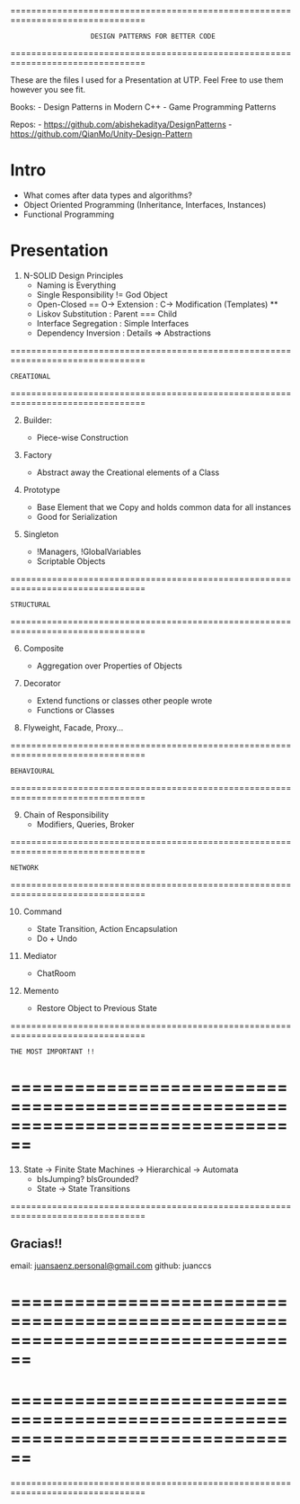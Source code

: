 ================================================================================

                        DESIGN PATTERNS FOR BETTER CODE

================================================================================

These are the files I used for a Presentation at UTP.
Feel Free to use them however you see fit.

Books: 
    - Design Patterns in Modern C++ 
    - Game Programming Patterns
        
Repos: 
    - https://github.com/abishekaditya/DesignPatterns
    - https://github.com/QianMo/Unity-Design-Pattern
   
# Intro

- What comes after data types and algorithms?
- Object Oriented Programming (Inheritance, Interfaces, Instances)
- Functional Programming

# Presentation

1) N-SOLID Design Principles
	- Naming is Everything
	- Single Responsibility != God Object
	- Open-Closed == O-> Extension : C-> Modification (Templates) **
	- Liskov Substitution	: Parent === Child
	- Interface Segregation : Simple Interfaces
	- Dependency Inversion	: Details => Abstractions


================================================================================

    CREATIONAL 
================================================================================

2)  Builder: 
	- Piece-wise Construction

3)  Factory
	- Abstract away the Creational elements of a Class

4)  Prototype
	- Base Element that we Copy and holds common data for all instances
	- Good for Serialization

5)  Singleton
    - !Managers, !GlobalVariables
	- Scriptable Objects


================================================================================

    STRUCTURAL
================================================================================

6)	Composite
	- Aggregation over Properties of Objects

7)  Decorator
	- Extend functions or classes other people wrote
	- Functions or Classes

8)  Flyweight, Facade, Proxy...

================================================================================

    BEHAVIOURAL 
================================================================================

9)  Chain of Responsibility
	- Modifiers, Queries, Broker

================================================================================

    NETWORK
================================================================================

10) Command
	- State Transition, Action Encapsulation
	- Do + Undo

11) Mediator
	- ChatRoom

12) Memento 
	- Restore Object to Previous State
	
================================================================================


    THE MOST IMPORTANT !!
================================================================================
================================================================================


13) State -> Finite State Machines -> Hierarchical -> Automata
    - bIsJumping? bIsGrounded? 
	- State -> State Transitions
    
================================================================================

## Gracias!!

email: juansaenz.personal@gmail.com
github: juanccs


    
================================================================================    
================================================================================    
================================================================================    
================================================================================    
================================================================================
